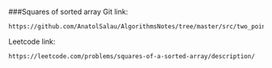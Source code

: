 ###Squares of sorted array
Git link:   

    https://github.com/AnatolSalau/AlgorithmsNotes/tree/master/src/two_pointers/squares_sorted_array

Leetcode link:

    https://leetcode.com/problems/squares-of-a-sorted-array/description/